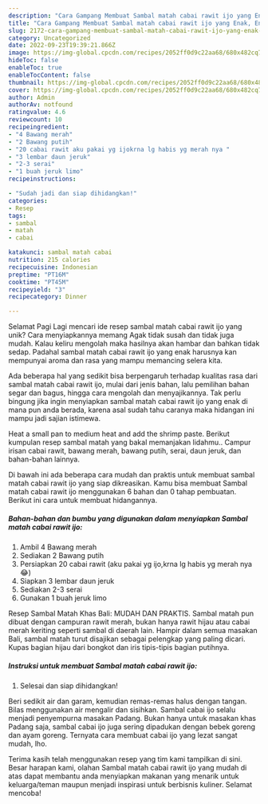 ```yaml
---
description: "Cara Gampang Membuat Sambal matah cabai rawit ijo yang Enak, Enak"
title: "Cara Gampang Membuat Sambal matah cabai rawit ijo yang Enak, Enak"
slug: 2172-cara-gampang-membuat-sambal-matah-cabai-rawit-ijo-yang-enak-enak
category: Uncategorized
date: 2022-09-23T19:39:21.866Z
image: https://img-global.cpcdn.com/recipes/2052ff0d9c22aa68/680x482cq70/sambal-matah-cabai-rawit-ijo-foto-resep-utama.jpg
hideToc: false
enableToc: true
enableTocContent: false
thumbnail: https://img-global.cpcdn.com/recipes/2052ff0d9c22aa68/680x482cq70/sambal-matah-cabai-rawit-ijo-foto-resep-utama.jpg
cover: https://img-global.cpcdn.com/recipes/2052ff0d9c22aa68/680x482cq70/sambal-matah-cabai-rawit-ijo-foto-resep-utama.jpg
author: Admin
authorAv: notfound
ratingvalue: 4.6
reviewcount: 10
recipeingredient:
- "4 Bawang merah"
- "2 Bawang putih"
- "20 cabai rawit aku pakai yg ijokrna lg habis yg merah nya "
- "3 lembar daun jeruk"
- "2-3 serai"
- "1 buah jeruk limo"
recipeinstructions:

- "Sudah jadi dan siap dihidangkan!"
categories:
- Resep
tags:
- sambal
- matah
- cabai

katakunci: sambal matah cabai 
nutrition: 215 calories
recipecuisine: Indonesian
preptime: "PT16M"
cooktime: "PT45M"
recipeyield: "3"
recipecategory: Dinner

---
```



Selamat Pagi Lagi mencari ide resep sambal matah cabai rawit ijo yang unik? Cara menyiapkannya memang Agak tidak susah dan tidak juga mudah. Kalau keliru mengolah maka hasilnya akan hambar dan bahkan tidak sedap. Padahal sambal matah cabai rawit ijo yang enak harusnya kan mempunyai aroma dan rasa yang mampu memancing selera kita.


Ada beberapa hal yang sedikit bisa berpengaruh terhadap kualitas rasa dari sambal matah cabai rawit ijo, mulai dari jenis bahan, lalu pemilihan bahan segar dan bagus, hingga cara mengolah dan menyajikannya. Tak perlu bingung jika ingin menyiapkan sambal matah cabai rawit ijo yang enak di mana pun anda berada, karena asal sudah tahu caranya maka hidangan ini mampu jadi sajian istimewa.

Heat a small pan to medium heat and add the shrimp paste. Berikut kumpulan resep sambal matah yang bakal memanjakan lidahmu.. Campur irisan cabai rawit, bawang merah, bawang putih, serai, daun jeruk, dan bahan-bahan lainnya.


Di bawah ini ada beberapa cara mudah dan praktis untuk membuat sambal matah cabai rawit ijo yang siap dikreasikan. Kamu bisa membuat Sambal matah cabai rawit ijo menggunakan 6 bahan dan 0 tahap pembuatan. Berikut ini cara untuk membuat hidangannya.

<!--inarticleads1-->

##### Bahan-bahan dan bumbu yang digunakan dalam menyiapkan Sambal matah cabai rawit ijo:

1. Ambil 4 Bawang merah
1. Sediakan 2 Bawang putih
1. Persiapkan 20 cabai rawit (aku pakai yg ijo,krna lg habis yg merah nya 😂)
1. Siapkan 3 lembar daun jeruk
1. Sediakan 2-3 serai
1. Gunakan 1 buah jeruk limo


Resep Sambal Matah Khas Bali: MUDAH DAN PRAKTIS. Sambal matah pun dibuat dengan campuran rawit merah, bukan hanya rawit hijau atau cabai merah keriting seperti sambal di daerah lain. Hampir dalam semua masakan Bali, sambal matah turut disajikan sebagai pelengkap yang paling dicari. Kupas bagian hijau dari bongkot dan iris tipis-tipis bagian putihnya. 

<!--inarticleads2-->

##### Instruksi untuk membuat Sambal matah cabai rawit ijo:


1. Selesai dan siap dihidangkan!

Beri sedikit air dan garam, kemudian remas-remas halus dengan tangan. Bilas menggunakan air mengalir dan sisihkan. Sambal cabai ijo selalu menjadi penyempurna masakan Padang. Bukan hanya untuk masakan khas Padang saja, sambal cabai ijo juga sering dipadukan dengan bebek goreng dan ayam goreng. Ternyata cara membuat cabai ijo yang lezat sangat mudah, lho. 

Terima kasih telah menggunakan resep yang tim kami tampilkan di sini. Besar harapan kami, olahan Sambal matah cabai rawit ijo yang mudah di atas dapat membantu anda menyiapkan makanan yang menarik untuk keluarga/teman maupun menjadi inspirasi untuk berbisnis kuliner. Selamat mencoba!
